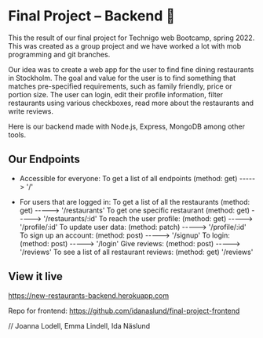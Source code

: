 # Final Project – Backend 🥘

This the result of our final project for Technigo web Bootcamp, spring 2022. This was created as a group project and we have worked a lot with mob programming and git branches.

Our idea was to create a web app for the user to find fine dining restaurants in Stockholm. The goal and value for the user is to find something that matches pre-specified requirements, such as family friendly, price or portion size. The user can login, edit their profile information, filter restaurants using various checkboxes, read more about the restaurants and write reviews.

Here is our backend made with Node.js, Express, MongoDB among other tools.

## Our Endpoints

- Accessible for everyone:
  To get a list of all endpoints (method: get) -----> '/'

- For users that are logged in:
  To get a list of all the restaurants (method: get) -----> '/restaurants'
  To get one specific restaurant (method: get) -----> '/restaurants/:id'
  To reach the user profile: (method: get) -----> '/profile/:id'
  To update user data: (method: patch) -----> '/profile/:id'
  To sign up an account: (method: post) -----> '/signup'
  To login: (method: post) -----> '/login'
  Give reviews: (method: post) -----> '/reviews'
  To see a list of all restaurant reviews: (method: get) '/reviews'

## View it live

https://new-restaurants-backend.herokuapp.com

Repo for frontend: https://github.com/idanaslund/final-project-frontend

// Joanna Lodell, Emma Lindell, Ida Näslund
